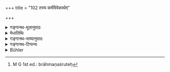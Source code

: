 +++
title = "102 तस्य कर्मविवेकार्थम्"

+++

<details><summary>गङ्गानथ-मूलानुवादः</summary>

It was for the purpose of regulating the actions of the Brāhmaṇa,—and incidentally of others also,—that the wise Manu Svāyambhuva Elaborated these institutes.—(102)
</details>

<details><summary>मेधातिथिः</summary>

सर्वस्याः ब्राह्मणस्तुतेः[^१५०] फलप्रदर्शनार्थं श्लोको ऽयम् । एवंविधम् **इदं** महार्थं **शास्त्रं** यत् **तस्य**, स्वमहिम्नात्यन्तिकेन महत्तमस्य ब्राह्मणस्य, **कर्मविवेकार्थं,** इमानि कर्माणि कर्तव्यानि इमानि वर्ज्याणि, एष विवेकस् तदर्थम्  । **शेषाणां** च क्षत्रियादीनाम् **अनुपूर्वशः** प्राधान्याद् ब्राह्मणस्यानुषङ्गात् क्षत्रियादीनाम् इदं शास्त्रम् **अकल्पयत्** कृतवान् ॥ १.१०२ ॥


[^१५०]:
     M G 1st ed.: brāhmaṇaśruteḥ
</details>

<details><summary>गङ्गानथ-भाष्यानुवादः</summary>

This verse serves the purpose of indicating the upshot of the entire eulogium pronounced on the Brāhmaṇa (in the foregoing verses);—\[the sense being\]—‘These institutes are so important that they serve the purposes of the Brāhmana who is endowed with a high degree of supremacy due to his own inherent excellence’;—‘*for the puryose of regulating the actions*,’—*i.e*. for the purposes of *regulating*, in the form ‘such and such acts should be done, and such and such others should be avoided’;—‘*of others also*,’ *i.e*. of the *Kṣatriya* and the rest;—‘*Incidentally*,’—*i.e*. primarily for the Brāhmaṇa, and only incidentally for the *Kṣatriya* and other castes;—‘*he elaborated*.’—set forth,—‘*these institutes* .’—(102)
</details>

<details><summary>गङ्गानथ-टिप्पन्यः</summary>

‘*Svāyambhuvo manuḥ*’—This does not mean ‘Manu, who sprang from the self-existent’; it means only ‘Manu, Svāyambhuva *by name*’;—‘*Svāyambhuva*’ being the proper name of one of the Manus.

*Anupūrvaśaḥ*;—‘Incidentally’ (Medhātithi);—‘in due order’ (Rāmacandra).
</details>

<details><summary>Bühler</summary>

102	In order to clearly settle his duties those of the other (castes) according to their order, wise Manu sprung from the Self-existent, composed these Institutes (of the sacred Law).
</details>

